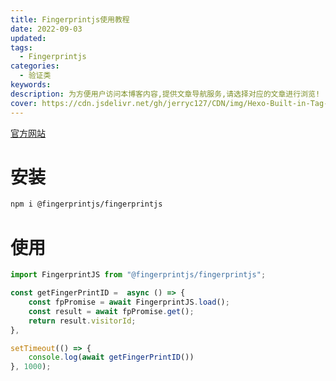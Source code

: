 ```yaml
---
title: Fingerprintjs使用教程
date: 2022-09-03
updated:
tags:
  - Fingerprintjs
categories:
  - 验证类
keywords:
description: 为方便用户访问本博客内容,提供文章导航服务,请选择对应的文章进行浏览!
cover: https://cdn.jsdelivr.net/gh/jerryc127/CDN/img/Hexo-Built-in-Tag-Plugins-COVER.png
---
```


[官方网站](https://fingerprint.com/)

# 安装

```bash
npm i @fingerprintjs/fingerprintjs
```

# 使用

```TypeScript
import FingerprintJS from "@fingerprintjs/fingerprintjs";

const getFingerPrintID =  async () => {
    const fpPromise = await FingerprintJS.load();
    const result = await fpPromise.get();
    return result.visitorId;
},

setTimeout(() => {
    console.log(await getFingerPrintID())
}, 1000);
```

